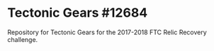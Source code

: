 # Tectonic Gears #12684

Repository for Tectonic Gears for the 2017-2018 FTC Relic Recovery challenge.
